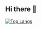 ## Hi there 👋

[![Top Langs](https://github-readme-stats.vercel.app/api/top-langs/?username=Sami-Ansari)](https://github.com/Sami-Ansari/github-readme-stats)
<!--
**Sami-Ansari/Sami-Ansari** is a ✨ _special_ ✨ repository because its `README.md` (this file) appears on your GitHub profile.

Here are some ideas to get you started:

- 🔭 I’m currently working on ...
- 🌱 I’m currently learning ...
- 👯 I’m looking to collaborate on ...
- 🤔 I’m looking for help with ...
- 💬 Ask me about ...
- 📫 How to reach me: ...
- 😄 Pronouns: ...
- ⚡ Fun fact: ...
-->
